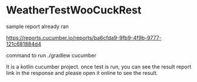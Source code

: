 # WeatherTestWooCuckRest


sample report already ran

https://reports.cucumber.io/reports/ba6cfda9-9fb9-4f9b-9777-121c681884d4

command to run 
./gradlew cucumber  

It is a kotlin cucumber project.
once test is run, you can see the result report link in the response and please
open it online to see the result.